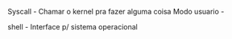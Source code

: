 Syscall - Chamar o kernel pra fazer alguma coisa
Modo usuario - 

shell - Interface p/ sistema operacional
